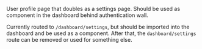 User profile page that doubles as a settings page. Should be used as component in the dashboard behind authentication wall.

Currently routed to `/dashboard/settings`, but should be imported into the dashboard and be used as a component. After that, the `dashboard/settings` route can be removed or used for something else.
